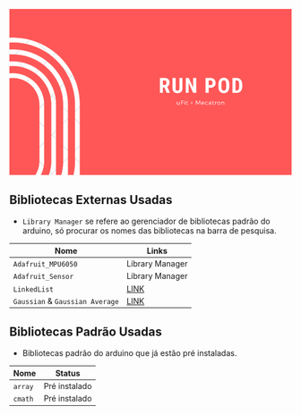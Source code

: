 ![](./Docs/img/RUN_POD.png)

## Bibliotecas Externas Usadas
- `Library Manager` se refere ao gerenciador de bibliotecas 
padrão do arduino, só procurar os nomes das bibliotecas na barra de pesquisa.

|Nome                  |             Links|
|----------------------|------------------|
|  `Adafruit_MPU6050`  | Library Manager  |
|  `Adafruit_Sensor`   |   Library Manager|
|  `LinkedList`        |  [LINK](https://github.com/ivanseidel/LinkedList) |
|  `Gaussian` & `Gaussian Average`|[LINK](https://github.com/ivanseidel/Gaussian)

## Bibliotecas Padrão Usadas
- Bibliotecas padrão do arduino que já estão pré instaladas.

|Nome                  |         Status       |
|----------------------|----------------------|
|  `array`             | Pré instalado        |
|  `cmath`             | Pré instalado        |